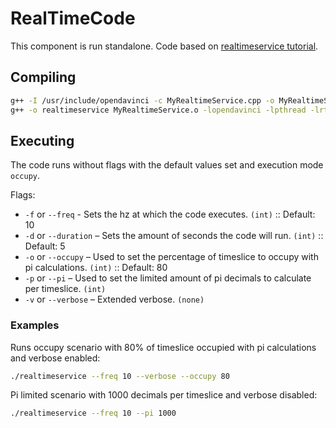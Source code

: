 # RealTimeCode
This component is run standalone.  Code based on [realtimeservice tutorial](https://github.com/se-research/OpenDaVINCI/tree/master/tutorials/realtimeservice).

## Compiling
```bash
g++ -I /usr/include/opendavinci -c MyRealtimeService.cpp -o MyRealtimeService.o
g++ -o realtimeservice MyRealtimeService.o -lopendavinci -lpthread -lrt
```

## Executing

The code runs without flags with the default values set and execution mode `occupy`.

Flags:
* `-f` or `--freq` - Sets the hz at which the code executes. `(int)` :: Default: 10
* `-d` or `--duration` – Sets the amount of seconds the code will run. `(int)` :: Default: 5
* `-o` or `--occupy` – Used to set the percentage of timeslice to occupy with pi calculations. `(int)` :: Default: 80
* `-p` or `--pi` – Used to set the limited amount of pi decimals to calculate per timeslice. `(int)`
* `-v` or `--verbose` – Extended verbose. `(none)`

### Examples

Runs occupy scenario with 80% of timeslice occupied with pi calculations and verbose enabled:
```bash
./realtimeservice --freq 10 --verbose --occupy 80
```

Pi limited scenario with 1000 decimals per timeslice and verbose disabled:
```bash
./realtimeservice --freq 10 --pi 1000
```
